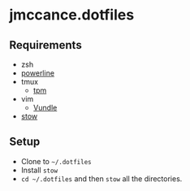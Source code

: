 jmccance.dotfiles
=================

## Requirements

- zsh
- [powerline](https://github.com/powerline/powerline)
- tmux
  - [tpm](https://github.com/tmux-plugins/tpm)
- vim
  - [Vundle](https://github.com/VundleVim/Vundle.vim)
- [stow](https://www.gnu.org/software/stow/)

## Setup

- Clone to `~/.dotfiles`
- Install `stow`
- `cd ~/.dotfiles` and then `stow` all the directories.
